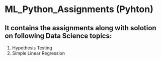 # ML_Python_Assignments (Pyhton)
## It contains the assignments along with solotion on following Data Science topics:
1. Hypothesis Testing
2. Simple Linear Regression
